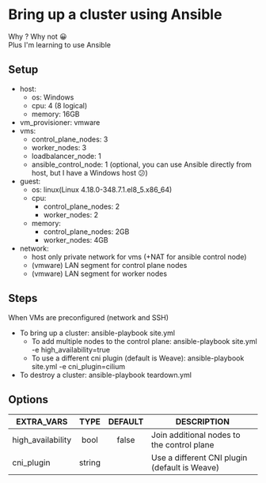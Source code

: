 # Bring up a cluster using Ansible  

Why ? Why not :grinning:  
Plus I'm learning to use Ansible  

## Setup  

* host:  
  * os: Windows
  * cpu: 4 (8 logical)  
  * memory: 16GB  
* vm_provisioner: vmware
* vms:
  * control_plane_nodes: 3
  * worker_nodes: 3
  * loadbalancer_node: 1
  * ansible_control_node: 1 (optional, you can use Ansible directly from host, but I have a Windows host :confused:)
* guest:
  * os: linux(Linux 4.18.0-348.7.1.el8_5.x86_64)
  * cpu:
    * control_plane_nodes: 2
    * worker_nodes: 2
  * memory:
    * control_plane_nodes: 2GB
    * worker_nodes: 4GB
* network:
  * host only private network for vms (+NAT for ansible control node)
  * (vmware) LAN segment for control plane nodes
  * (vmware) LAN segment for worker nodes

## Steps  

When VMs are preconfigured (network and SSH) 

* To bring up a cluster: ansible-playbook site.yml
  * To add multiple nodes to the control plane: ansible-playbook site.yml -e high_availability=true
  * To use a different cni plugin (default is Weave): ansible-playbook site.yml -e cni_plugin=cilium
* To destroy a cluster: ansible-playbook teardown.yml  

## Options  
  
| EXTRA_VARS        	|  TYPE  	| DEFAULT 	| DESCRIPTION                                   	|
|-------------------	|:------:	|:-------:	|-----------------------------------------------	|
| high_availability 	|  bool  	|  false  	| Join additional nodes to the control plane    	|
| cni_plugin        	| string 	|         	| Use a different CNI plugin (default is Weave) 	|
